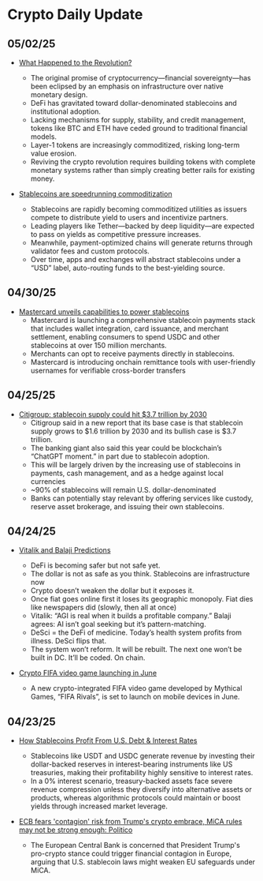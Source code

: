 # Crypto Daily Update

## 05/02/25

- [What Happened to the Revolution?](https://x.com/ohmzeus/status/1916190873425219735?utm_source=tldrcrypto)
    - The original promise of cryptocurrency—financial sovereignty—has been eclipsed by an emphasis on infrastructure over native monetary design. 
    - DeFi has gravitated toward dollar-denominated stablecoins and institutional adoption.
    - Lacking mechanisms for supply, stability, and credit management, tokens like BTC and ETH have ceded ground to traditional financial models.
    - Layer-1 tokens are increasingly commoditized, risking long-term value erosion.
    - Reviving the crypto revolution requires building tokens with complete monetary systems rather than simply creating better rails for existing money.

- [Stablecoins are speedrunning commoditization](https://threadreaderapp.com/thread/1915758735135330563.html?utm_source=tldrcrypto)
    - Stablecoins are rapidly becoming commoditized utilities as issuers compete to distribute yield to users and incentivize partners.
    - Leading players like Tether—backed by deep liquidity—are expected to pass on yields as competitive pressure increases. 
    - Meanwhile, payment-optimized chains will generate returns through validator fees and custom protocols. 
    - Over time, apps and exchanges will abstract stablecoins under a “USD” label, auto-routing funds to the best-yielding source.


## 04/30/25

- [Mastercard unveils capabilities to power stablecoins](https://www.mastercard.com/news/press/2025/april/mastercard-unveils-end-to-end-capabilities-to-power-stablecoin-transactions-from-wallets-to-checkouts/?utm_source=tldrcrypto)
    - Mastercard is launching a comprehensive stablecoin payments stack that includes wallet integration, card issuance, and merchant settlement, enabling consumers to spend USDC and other stablecoins at over 150 million merchants.
    - Merchants can opt to receive payments directly in stablecoins. 
    - Mastercard is introducing onchain remittance tools with user-friendly usernames for verifiable cross-border transfers

## 04/25/25

- [Citigroup: stablecoin supply could hit $3.7 trillion by 2030](https://www.theblock.co/post/351926/citigroup-predicts-stablecoin-supply-could-hit-3-7-trillion-by-2030?utm_source=tldrcrypto)
    - Citigroup said in a new report that its base case is that stablecoin supply grows to $1.6 trillion by 2030 and its bullish case is $3.7 trillion.
    - The banking giant also said this year could be blockchain’s “ChatGPT moment.” in part due to stablecoin adoption.
    - This will be largely driven by the increasing use of stablecoins in payments, cash management, and as a hedge against local currencies
    - ~90% of stablecoins will remain U.S. dollar-denominated
    - Banks can potentially stay relevant by offering services like custody, reserve asset brokerage, and issuing their own stablecoins.

## 04/24/25

- [Vitalik and Balaji Predictions ](https://threadreaderapp.com/thread/1914677028743487818.html?utm_source=tldrcrypto)
    - DeFi is becoming safer but not safe yet.
    - The dollar is not as safe as you think. Stablecoins are infrastructure now
    - Crypto doesn’t weaken the dollar but it exposes it.
    - Once fiat goes online first it loses its geographic monopoly. Fiat dies like newspapers did (slowly, then all at once)
    - Vitalik: “AGI is real when it builds a profitable company.”  Balaji agrees: AI isn’t goal seeking but it’s pattern-matching.
    - DeSci = the DeFi of medicine. Today’s health system profits from illness. DeSci flips that.
    - The system won’t reform. It will be rebuilt. The next one won’t be built in DC. It’ll be coded. On chain.

- [Crypto FIFA video game launching in June](https://www.theblock.co/post/351731/crypto-fifa-video-game-launching-on-mobile-devices-in-june?utm_source=tldrcrypto)
    - A new crypto-integrated FIFA video game developed by Mythical Games, “FIFA Rivals”, is set to launch on mobile devices in June.


## 04/23/25 

- [How Stablecoins Profit From U.S. Debt & Interest Rates](https://x.com/threesigmaxyz/status/1912824158804648389?utm_source=tldrcrypto)
    - Stablecoins like USDT and USDC generate revenue by investing their dollar-backed reserves in interest-bearing instruments like US treasuries, making their profitability highly sensitive to interest rates.
    - In a 0% interest scenario, treasury-backed assets face severe revenue compression unless they diversify into alternative assets or products, whereas algorithmic protocols could maintain or boost yields through increased market leverage.

- [ECB fears 'contagion' risk from Trump's crypto embrace, MiCA rules may not be strong enough: Politico](https://www.theblock.co/post/351485/ecb-trump-crypto-contagion?utm_source=tldrcrypto)
    - The European Central Bank is concerned that President Trump's pro-crypto stance could trigger financial contagion in Europe, arguing that U.S. stablecoin laws might weaken EU safeguards under MiCA.